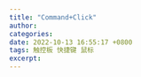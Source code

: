```yaml
---
title: "Command+Click"
author: 
categories: 
date: 2022-10-13 16:55:17 +0800
tags: 触控板 快捷键 鼠标
excerpt: 
---
```
















